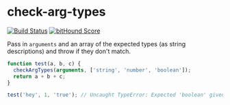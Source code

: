 # check-arg-types

[![Build Status](https://travis-ci.org/staydecent/check-arg-types.svg?branch=master)](https://travis-ci.org/staydecent/check-arg-types) [![bitHound Score](https://www.bithound.io/github/staydecent/check-arg-types/badges/score.svg)](https://www.bithound.io/github/staydecent/check-arg-types)

Pass in `arguments` and an array of the expected types (as string descriptions) and throw if they don't match.

```javascript
function test(a, b, c) {
  checkArgTypes(arguments, ['string', 'number', 'boolean']);
  return a + b + c;
}

test('hey', 1, 'true'); // Uncaught TypeError: Expected 'boolean' given 'string' for argument at index 2
```
